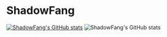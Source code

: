 # ShadowFang

[![ShadowFang's GitHub stats](https://github-readme-stats.vercel.app/api?username=Shadowfang116)](https://github.com/anuraghazra/github-readme-stats)
![ShadowFang's GitHub stats](https://github-readme-stats.vercel.app/api?username=Shadowfang116&show_icons=true&theme=radical)
